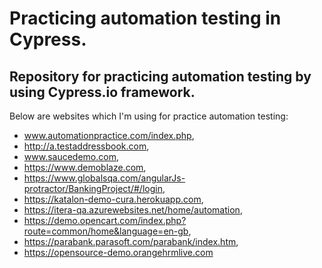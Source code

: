# Practicing automation testing in Cypress.

## Repository for practicing automation testing by using Cypress.io framework.
 Below are websites which I'm using for practice automation testing:

* www.automationpractice.com/index.php,
* http://a.testaddressbook.com,
* www.saucedemo.com,
* https://www.demoblaze.com,
* https://www.globalsqa.com/angularJs-protractor/BankingProject/#/login,
* https://katalon-demo-cura.herokuapp.com,
* https://itera-qa.azurewebsites.net/home/automation,
* https://demo.opencart.com/index.php?route=common/home&language=en-gb,
* https://parabank.parasoft.com/parabank/index.htm,
* https://opensource-demo.orangehrmlive.com
